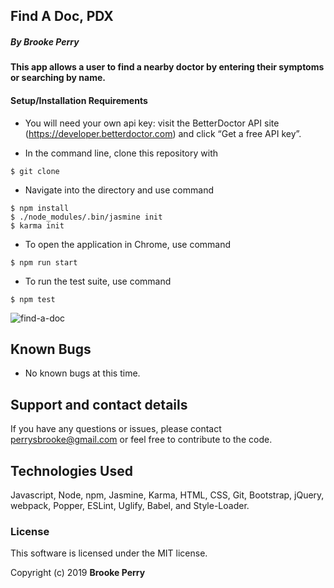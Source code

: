 ## Find A Doc, PDX

##### By Brooke Perry

#### This app allows a user to find a nearby doctor by entering their symptoms or searching by name.

#### Setup/Installation Requirements

* You will need your own api key: visit the BetterDoctor API site (https://developer.betterdoctor.com) and click “Get a free API key”.

* In the command line, clone this repository with
```
$ git clone
```

* Navigate into the directory and use command
```
$ npm install
$ ./node_modules/.bin/jasmine init
$ karma init
```
* To open the application in Chrome, use command
```
$ npm run start
```
* To run the test suite, use command
```
$ npm test
```

![find-a-doc](/img/find-a-doc-app.png)

## Known Bugs

* No known bugs at this time.

## Support and contact details

If you have any questions or issues, please contact perrysbrooke@gmail.com or feel free to contribute to the code.

## Technologies Used

Javascript, Node, npm, Jasmine, Karma, HTML, CSS, Git, Bootstrap, jQuery, webpack, Popper, ESLint, Uglify, Babel, and Style-Loader.

### License

This software is licensed under the MIT license.

Copyright (c) 2019 **Brooke Perry**

<!-- Determines how many years a user has left to live on each planet… (yikes!) To do this, the application will have to calculate the user’s life expectancy. You can determine average life expectancy as you see fit. A simple way to do this would be to have the user input the average life expectancy for their demographic. A more involved way to do this would be to collect other information from the user (e.g. lifestyle, country of residence, activity level, etc.) to determine their life expectancy.
If a user has already surpassed the average life expectancy, return the number of years they have lived past the life expectancy. -->
